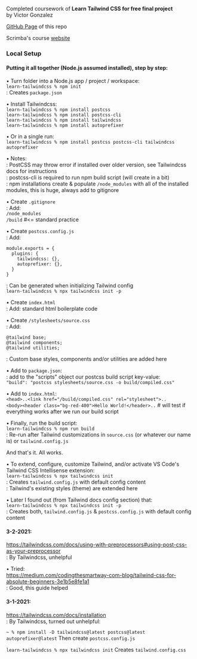 Completed coursework of **Learn Tailwind CSS for free final project** \
by Victor Gonzalez

[GitHub Page](https://arta.github.io/scrimba-learn-tailwindcss-final-project/)
of this repo

Scrimba's course [website](https://scrimba.com/learn/tailwind)

### Local Setup

#### Putting it all together (Node.js assumed installed), step by step:

• Turn folder into a Node.js app / project / workspace:</br>
`learn-tailwindcss % npm init`</br>
: Creates `package.json`

• Install Tailwindcss:</br>
`learn-tailwindcss % npm install postcss`</br>
`learn-tailwindcss % npm install postcss-cli`</br>
`learn-tailwindcss % npm install tailwindcss`</br>
`learn-tailwindcss % npm install autoprefixer`</br>

• Or in a single run:</br>
`learn-tailwindcss % npm install postcss postcss-cli tailwindcss autoprefixer`

• Notes:</br>
: PostCSS may throw error if installed over older version, see Tailwindcss docs for instructions</br>
: postcss-cli is required to run npm build script (will create in a bit)</br>
: npm installations create & populate `/node_modules` with all of the installed
  modules, this is huge, always add to gitignore

• Create `.gitignore`</br>
: Add:</br>
`/node_modules`</br>
`/build` #<= standard practice

• Create `postcss.config.js`</br>
: Add:
```
module.exports = {
  plugins: {
    tailwindcss: {},
    autoprefixer: {},
  }
}
```
: Can be generated when initializing Tailwind config</br>
`learn-tailwindcss % npx tailwindcss init -p`</br>

• Create `index.html`</br>
: Add: standard html boilerplate code

• Create `/stylesheets/source.css`</br>
: Add:
```
@tailwind base;
@tailwind components;
@tailwind utilities;
```
: Custom base styles, components and/or utilities are added here

• Add to `package.json`:</br>
: add to the "scripts" object our postcss build script key-value:</br>
`"build": "postcss stylesheets/source.css -o build/compiled.css"`

• Add to `index.html`:</br>
`<head>..<link href="/build/compiled.css" rel="stylesheet">..`</br>
`<body><header class="bg-red-400">Hello World!</header>..` # will
  test if everything works after we run our build script

• Finally, run the build script:</br>
`learn-tailwindcss % npm run build`</br>
: Re-run after Tailwind customizations in `source.css` (or whatever our name is) or `tailwind.config.js`

And that's it. All works.

• To extend, configure, customize Tailwind, and/or activate VS Code's Tailwind CSS Intellisense extension:</br>
`learn-tailwindcss % npx tailwindcss init`</br>
: Creates `tailwind.config.js` with default config content</br>
: Tailwind's existing styles (theme) are extended here

• Later I found out (from Tailwind docs config section) that:</br>
`learn-tailwindcss % npx tailwindcss init -p`</br>
: Creates both, `tailwind.config.js` & `postcss.config.js` with default config content

#### 3-2-2021:
https://tailwindcss.com/docs/using-with-preprocessors#using-post-css-as-your-preprocessor</br>
: By Tailwindcss, unhelpful

• Tried:</br>
https://medium.com/codingthesmartway-com-blog/tailwind-css-for-absolute-beginners-3e1b5e8fe1a1</br>
: Good, this guide helped

#### 3-1-2021:
https://tailwindcss.com/docs/installation</br>
: By Tailwindcss, turned out unhelpful:

`~ % npm install -D tailwindcss@latest postcss@latest autoprefixer@latest`
Then create `postcss.config.js`

`learn-tailwindcss % npx tailwindcss init`
Creates `tailwind.config.css`
